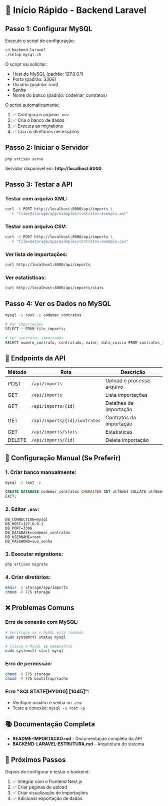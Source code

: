 # 🚀 Início Rápido - Backend Laravel

## Passo 1: Configurar MySQL

Execute o script de configuração:

```bash
cd backend-laravel
./setup-mysql.sh
```

O script vai solicitar:
- Host do MySQL (padrão: 127.0.0.1)
- Porta (padrão: 3306)
- Usuário (padrão: root)
- Senha
- Nome do banco (padrão: codemar_contratos)

O script automaticamente:
1. ✅ Configura o arquivo `.env`
2. ✅ Cria o banco de dados
3. ✅ Executa as migrations
4. ✅ Cria os diretórios necessários

## Passo 2: Iniciar o Servidor

```bash
php artisan serve
```

Servidor disponível em: **http://localhost:8000**

## Passo 3: Testar a API

### Testar com arquivo XML:

```bash
curl -X POST http://localhost:8000/api/imports \
  -F "file=@storage/app/examples/contratos-exemplo.xml"
```

### Testar com arquivo CSV:

```bash
curl -X POST http://localhost:8000/api/imports \
  -F "file=@storage/app/examples/contratos-exemplo.csv"
```

### Ver lista de importações:

```bash
curl http://localhost:8000/api/imports
```

### Ver estatísticas:

```bash
curl http://localhost:8000/api/imports/stats
```

## Passo 4: Ver os Dados no MySQL

```bash
mysql -u root -p codemar_contratos

# Ver importações
SELECT * FROM file_imports;

# Ver contratos importados
SELECT numero_contrato, contratado, valor, data_inicio FROM contratos_importados;
```

## 📡 Endpoints da API

| Método | Rota | Descrição |
|--------|------|-----------|
| POST | `/api/imports` | Upload e processa arquivo |
| GET | `/api/imports` | Lista importações |
| GET | `/api/imports/{id}` | Detalhes de importação |
| GET | `/api/imports/{id}/contratos` | Contratos da importação |
| GET | `/api/imports/stats` | Estatísticas |
| DELETE | `/api/imports/{id}` | Deleta importação |

## 🔧 Configuração Manual (Se Preferir)

### 1. Criar banco manualmente:

```bash
mysql -u root -p
```

```sql
CREATE DATABASE codemar_contratos CHARACTER SET utf8mb4 COLLATE utf8mb4_unicode_ci;
EXIT;
```

### 2. Editar `.env`:

```env
DB_CONNECTION=mysql
DB_HOST=127.0.0.1
DB_PORT=3306
DB_DATABASE=codemar_contratos
DB_USERNAME=root
DB_PASSWORD=sua_senha
```

### 3. Executar migrations:

```bash
php artisan migrate
```

### 4. Criar diretórios:

```bash
mkdir -p storage/app/imports
chmod -R 775 storage
```

## ❌ Problemas Comuns

### Erro de conexão com MySQL:

```bash
# Verifique se o MySQL está rodando
sudo systemctl status mysql

# Inicie o MySQL se necessário
sudo systemctl start mysql
```

### Erro de permissão:

```bash
chmod -R 775 storage
chmod -R 775 bootstrap/cache
```

### Erro "SQLSTATE[HY000] [1045]":

- Verifique usuário e senha no `.env`
- Teste a conexão: `mysql -u root -p`

## 📚 Documentação Completa

- **README-IMPORTACAO.md** - Documentação completa da API
- **BACKEND-LARAVEL-ESTRUTURA.md** - Arquitetura do sistema

## 🎯 Próximos Passos

Depois de configurar e testar o backend:

1. ✅ Integrar com o frontend Next.js
2. ✅ Criar páginas de upload
3. ✅ Criar visualização de importações
4. ✅ Adicionar exportação de dados

